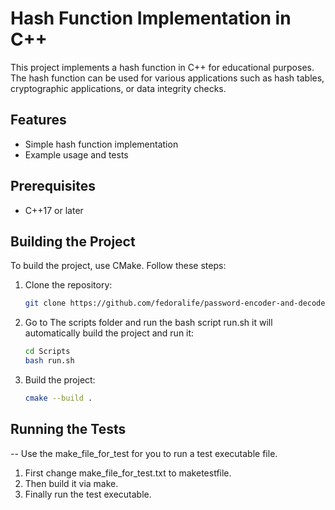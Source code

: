 # Hash Function Implementation in C++

This project implements a hash function in C++ for educational purposes. The hash function can be used for various applications such as hash tables, cryptographic applications, or data integrity checks.

## Features

- Simple hash function implementation
- Example usage and tests

## Prerequisites

- C++17 or later

## Building the Project

To build the project, use CMake. Follow these steps:

1. Clone the repository:
    ```sh
   git clone https://github.com/fedoralife/password-encoder-and-decoder.git
    ```

2. Go to The scripts folder and run the bash script run.sh it will automatically build the project and run it:
    ```sh
    cd Scripts
    bash run.sh
    ```
4. Build the project:
    ```sh
    cmake --build .
    ```

## Running the Tests

-- Use the make_file_for_test for you to run a test executable file.
1. First change  make_file_for_test.txt to maketestfile.
2. Then build it via make.
3. Finally run the test executable.
